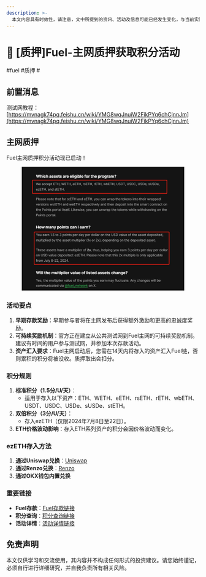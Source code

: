 ```yaml
---
description: >-
  本文内容具有时效性，请注意，文中所提到的资讯、活动及信息可能已经发生变化，与当前实际情况有所不同。我们建议您在做出任何决策之前，始终进行自主研究和验证。发布日期：24.7.9
---
```


# 🥙 \[质押]Fuel-主网质押获取积分活动

\#fuel #质押 #

## 前置消息

测试网教程：[https://mvnagk74pq.feishu.cn/wiki/YMG8wqJnuiW2FikPYq6chCjnnJm](https://mvnagk74pq.feishu.cn/wiki/YMG8wqJnuiW2FikPYq6chCjnnJm)



## 主网质押

Fuel主网质押积分活动现已启动！

<figure><img src="../.gitbook/assets/image (497).png" alt=""><figcaption></figcaption></figure>

### 活动要点

1. **早期存款奖励**：早期参与者将在主网发布后获得额外激励和更高的忠诚度奖励。
2. **可持续奖励机制**：官方正在建立从公共测试网到Fuel主网的可持续奖励机制。建议有时间的用户参与测试网，并参加本次存款活动。
3. **资产汇入要求**：Fuel主网启动后，您需在14天内将存入的资产汇入Fuel链，否则累积的积分将被没收。质押取出会扣分。

### 积分规则

1. **标准积分（1.5分/U/天）**：
   * 适用于存入以下资产：ETH、WETH、eETH、rsETH、rETH、wbETH、USDT、USDC、USDe、sUSDe、stETH。
2. **双倍积分（3分/U/天）**：
   * 存入ezETH（仅限2024年7月8日至22日）。
3. **ETH价格波动影响**：存入ETH系列资产的积分会因价格波动而变化。

### ezETH存入方法

1. **通过Uniswap兑换**：[Uniswap](https://app.uniswap.org/swap)
2. **通过Renzo兑换**：[Renzo](https://app.renzoprotocol.com/restake)
3. **通过OKX钱包内置兑换**

### 重要链接

* **Fuel存款**：[Fuel存款链接](https://app.fuel.network/earn-points/deposit/)
* **积分查询**：[积分查询链接](https://app.fuel.network/earn-points/top-contributors/)
* **活动详情**：[活动详情链接](https://fuel.mirror.xyz/5fctdIeJ9Gnk-VTxjnBhHsvON2IsnYVfJCy4TNe0ysc)

## 免责声明 <a href="#mian-ze-sheng-ming" id="mian-ze-sheng-ming"></a>

本文仅供学习和交流使用，其内容并不构成任何形式的投资建议。请您始终谨记，必须自行进行详细研究，并自我负责所有相关风险。
